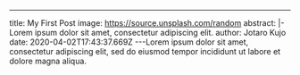 ---
title: My First Post
image: https://source.unsplash.com/random
abstract: |-
  Lorem ipsum dolor sit amet, consectetur adipiscing elit.
author: Jotaro Kujo
date: 2020-04-02T17:43:37.669Z
---Lorem ipsum dolor sit amet, consectetur adipiscing elit, sed do eiusmod tempor incididunt ut labore et dolore magna aliqua.